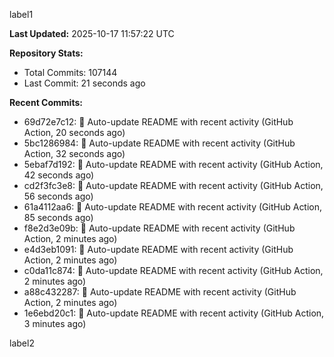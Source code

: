 
label1 
<!-- ACTIVITY_START -->
**Last Updated:** 2025-10-17 11:57:22 UTC

**Repository Stats:**
- Total Commits: 107144
- Last Commit: 21 seconds ago

**Recent Commits:**
- 69d72e7c12: 🤖 Auto-update README with recent activity (GitHub Action, 20 seconds ago)
- 5bc1286984: 🤖 Auto-update README with recent activity (GitHub Action, 32 seconds ago)
- 5ebaf7d192: 🤖 Auto-update README with recent activity (GitHub Action, 42 seconds ago)
- cd2f3fc3e8: 🤖 Auto-update README with recent activity (GitHub Action, 56 seconds ago)
- 61a4112aa6: 🤖 Auto-update README with recent activity (GitHub Action, 85 seconds ago)
- f8e2d3e09b: 🤖 Auto-update README with recent activity (GitHub Action, 2 minutes ago)
- e4d3eb1091: 🤖 Auto-update README with recent activity (GitHub Action, 2 minutes ago)
- c0da11c874: 🤖 Auto-update README with recent activity (GitHub Action, 2 minutes ago)
- a88c432287: 🤖 Auto-update README with recent activity (GitHub Action, 2 minutes ago)
- 1e6ebd20c1: 🤖 Auto-update README with recent activity (GitHub Action, 3 minutes ago)
<!-- ACTIVITY_END -->

label2
